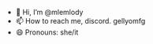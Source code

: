 - 👋 Hi, I’m @mlemlody
- 📫 How to reach me, discord. gellyomfg
- 😄 Pronouns: she/it

<!---
mlemlody/mlemlody is a ✨ special ✨ repository because its `README.md` (this file) appears on your GitHub profile.
You can click the Preview link to take a look at your changes.
--->
